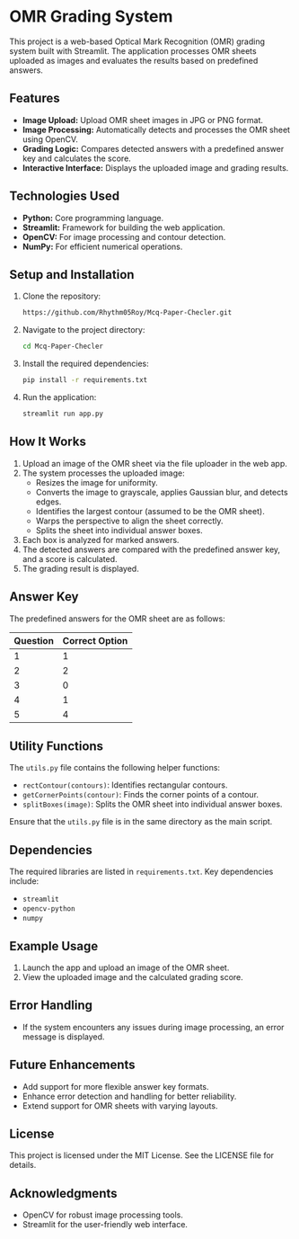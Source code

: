 # OMR Grading System

This project is a web-based Optical Mark Recognition (OMR) grading system built with Streamlit. The application processes OMR sheets uploaded as images and evaluates the results based on predefined answers.

## Features

- **Image Upload:** Upload OMR sheet images in JPG or PNG format.
- **Image Processing:** Automatically detects and processes the OMR sheet using OpenCV.
- **Grading Logic:** Compares detected answers with a predefined answer key and calculates the score.
- **Interactive Interface:** Displays the uploaded image and grading results.

## Technologies Used

- **Python:** Core programming language.
- **Streamlit:** Framework for building the web application.
- **OpenCV:** For image processing and contour detection.
- **NumPy:** For efficient numerical operations.

## Setup and Installation

1. Clone the repository:
   ```bash
   https://github.com/Rhythm05Roy/Mcq-Paper-Checler.git
   ```

2. Navigate to the project directory:
   ```bash
   cd Mcq-Paper-Checler
   ```

3. Install the required dependencies:
   ```bash
   pip install -r requirements.txt
   ```

4. Run the application:
   ```bash
   streamlit run app.py
   ```

## How It Works

1. Upload an image of the OMR sheet via the file uploader in the web app.
2. The system processes the uploaded image:
   - Resizes the image for uniformity.
   - Converts the image to grayscale, applies Gaussian blur, and detects edges.
   - Identifies the largest contour (assumed to be the OMR sheet).
   - Warps the perspective to align the sheet correctly.
   - Splits the sheet into individual answer boxes.
3. Each box is analyzed for marked answers.
4. The detected answers are compared with the predefined answer key, and a score is calculated.
5. The grading result is displayed.

## Answer Key

The predefined answers for the OMR sheet are as follows:

| Question | Correct Option |
|----------|----------------|
| 1        | 1              |
| 2        | 2              |
| 3        | 0              |
| 4        | 1              |
| 5        | 4              |

## Utility Functions

The `utils.py` file contains the following helper functions:

- `rectContour(contours)`: Identifies rectangular contours.
- `getCornerPoints(contour)`: Finds the corner points of a contour.
- `splitBoxes(image)`: Splits the OMR sheet into individual answer boxes.

Ensure that the `utils.py` file is in the same directory as the main script.

## Dependencies

The required libraries are listed in `requirements.txt`. Key dependencies include:

- `streamlit`
- `opencv-python`
- `numpy`

## Example Usage

1. Launch the app and upload an image of the OMR sheet.
2. View the uploaded image and the calculated grading score.

## Error Handling

- If the system encounters any issues during image processing, an error message is displayed.

## Future Enhancements

- Add support for more flexible answer key formats.
- Enhance error detection and handling for better reliability.
- Extend support for OMR sheets with varying layouts.

## License

This project is licensed under the MIT License. See the LICENSE file for details.

## Acknowledgments

- OpenCV for robust image processing tools.
- Streamlit for the user-friendly web interface.

